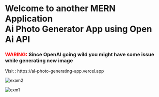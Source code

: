 <h1>Welcome to another MERN Application <br /> Ai Photo Generator App using Open Ai API </h1>

<h3> <span style="color:red" > WARING: </span> Since OpenAI going wild  you might have some issue while generating new image </h3>
Visit : https://al-photo-generating-app.vercel.app

![exam2](https://user-images.githubusercontent.com/43577099/219849210-3064182e-9ee0-4f1e-bf61-652feddc4a66.png)

![exm1](https://user-images.githubusercontent.com/43577099/219849224-59dda82d-8ff5-4320-bada-a6c9ab78500b.png)
